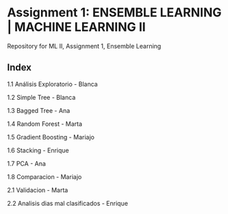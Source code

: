 # Assignment 1: ENSEMBLE LEARNING | MACHINE LEARNING II
Repository for ML II, Assignment 1, Ensemble Learning

## Index
1.1 Análisis Exploratorio - Blanca

1.2 Simple Tree - Blanca

1.3 Bagged Tree - Ana

1.4 Random Forest - Marta

1.5 Gradient Boosting - Mariajo

1.6 Stacking - Enrique

1.7 PCA - Ana

1.8 Comparacion - Mariajo

2.1 Validacion - Marta

2.2 Analisis dias mal clasificados - Enrique
